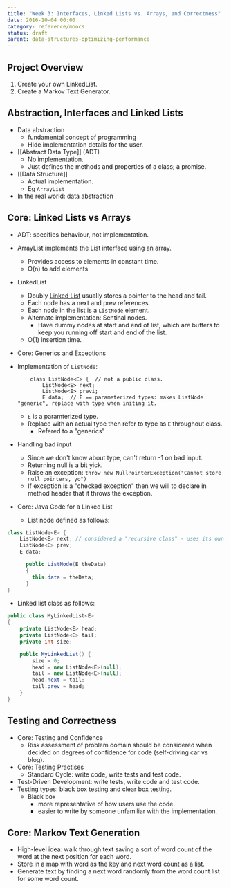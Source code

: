 ```yaml
---
title: "Week 3: Interfaces, Linked Lists vs. Arrays, and Correctness"
date: 2016-10-04 00:00
category: reference/moocs
status: draft
parent: data-structures-optimizing-performance
---
```


## Project Overview

1. Create your own LinkedList.
2. Create a Markov Text Generator.

## Abstraction, Interfaces and Linked Lists

* Data abstraction
    * fundamental concept of programming
    * Hide implementation details for the user.
* [[Abstract Data Type]] (ADT)
    * No implementation.
    * Just defines the methods and properties of a class; a promise.
* [[Data Structure]]
    * Actual implementation.
    * Eg ``ArrayList``
* In the real world: data abstraction

## Core: Linked Lists vs Arrays

* ADT: specifies behaviour, not implementation.
* ArrayList implements the List interface using an array.
    * Provides access to elements in constant time.
    * O(n) to add elements.
* LinkedList
    * Doubly [Linked List](../../../../permanent/linked-list.md) usually stores a pointer to the head and tail.
    * Each node has a next and prev references.
    * Each node in the list is a ``ListNode`` element.
    * Alternate implementation: Sentinal nodes.
      * Have dummy nodes at start and end of list, which are buffers to keep you running off start and end of the list.
    * O(1) insertion time.
* Core: Generics and Exceptions
* Implementation of ``ListNode``:

          class ListNode<E> {  // not a public class.
              ListNode<E> next;
              ListNode<E> previ;
              E data;  // E == parameterized types: makes ListNode "generic", replace with type when initing it.

  * ``E`` is a paramterized type.
  * Replace with an actual type then refer to type as ``E`` throughout class.
    * Refered to a "generics"
* Handling bad input
  * Since we don't know about type, can't return -1 on bad input.
  * Returning null is a bit yick.
  * Raise an exception: ``throw new NullPointerException("Cannot store null pointers, yo")``
  * If exception is a "checked exception" then we will to declare in method header that it throws the exception.
* Core: Java Code for a Linked List
    * List node defined as follows:

```java
class ListNode<E> {
    ListNode<E> next; // considered a "recursive class" - uses its own definition in it.
    ListNode<E> prev;
    E data;

      public ListNode(E theData)
      {
        this.data = theData;
      }
}
```

* Linked list class as follows:

```java
public class MyLinkedList<E>
{
    private ListNode<E> head;
    private ListNode<E> tail;
    private int size;

    public MyLinkedList() {
        size = 0;
        head = new ListNode<E>(null);
        tail = new ListNode<E>(null);
        head.next = tail;
        tail.prev = head;
    }
}
```

## Testing and Correctness

* Core: Testing and Confidence
    * Risk assessment of problem domain should be considered when decided on degrees of confidence for code (self-driving car vs blog).
* Core: Testing Practises
    * Standard Cycle: write code, write tests and test code.
* Test-Driven Development: write tests, write code and test code.
* Testing types: black box testing and clear box testing.
    * Black box
        * more representative of how users use the code.
        * easier to write by someone unfamiliar with the implementation.

## Core: Markov Text Generation

* High-level idea: walk through text saving a sort of word count of the word at the next position for each word.
* Store in a map with word as the key and next word count as a list.
* Generate text by finding a next word randomly from the word count list for some word count.
